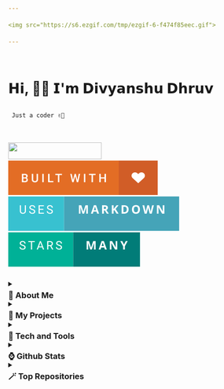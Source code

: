 ```yaml
---

<img src="https://s6.ezgif.com/tmp/ezgif-6-f474f85eec.gif">

---
```


<br>

<p align="left"><h1><p align="left">𝗛𝗶, 👋🏻 𝗜'𝗺 𝗗𝗶𝘃𝘆𝗮𝗻𝘀𝗵𝘂 𝗗𝗵𝗿𝘂𝘃 </p></h1></p>
<font align="left" ><code>&nbsp;Just a coder ✌🏻</code></font>
  <br><br>
<br>

<p align="left"> <img src="https://komarev.com/ghpvc/?username=divyanshudhruv&style=for-the-badge&color=808fff" width="190px" height="34.5px"> &nbsp;&nbsp;&nbsp; 
 <img src="img/built with.svg" > &nbsp;&nbsp;&nbsp; <img src="img/uses-markdown.svg"> &nbsp;&nbsp;&nbsp; <img src="img/Stars.svg">&nbsp;&nbsp;&nbsp;</p>

<br>

<div style="line-height:1px;">
<details>
  <summary><h3>🫥 About Me</h3></summary>
 
<p align="left">
<br>

> ⚒️ I’m currently working on **Snippet Generator**

<br>

> 🌱 I’m currently learning about **Database**

<Br>

> 👍🏻 Ask me about **Anything**

<br>

> ⚡ Fun fact: **I love to play Guitar**

  <br>
  
> 📫 Find Me: **Github** , **Discord**

  <br>
  </p>
</details>

<details>
  <summary><h3>📁 My Projects</h3></summary>

<br>

> **📍** [**Minifolio**](https://github.com/divyanshudhruv/Minifolio): A minimal portfolio template for developers

 <br>

> **🤖** [**Portfolio**](https://github.com/divyanshudhruv/divyanshudhruv.github.io): My personal portfolio

 <br>
 
 > **🚩** [**Better-Markdown**](https://github.com/divyanshudhruv/Better-Markdown): Tips for markdown

  <br>
  
</details>

<details>
  <summary><h3>🔦 Tech and Tools</h3></summary>

<br>
<details>
  <summary><h4>🕹️ Frontend Development</h4></summary>
  <br>
<div align="left">
  <img src="https://cdn.jsdelivr.net/gh/devicons/devicon/icons/html5/html5-original.svg" height="40" alt="html5 logo"  />
  <img width="20" />
  <img src="https://cdn.jsdelivr.net/gh/devicons/devicon/icons/css3/css3-original.svg" height="40" alt="css3 logo"  />
  <img width="20" />
    <img src="https://skillicons.dev/icons?i=bootstrap" height="40" alt="bootstrap logo"  />
  <img width="20" />
  <img src="https://cdn.jsdelivr.net/gh/devicons/devicon/icons/react/react-original.svg" height="40" alt="react logo"  />
  <img width="20" />
  <br>
</div></details>

###

<details>
  <summary><h4>🧪 Programming Languages</h4></summary>
<div align="left"><br>
  <img src="https://cdn.jsdelivr.net/gh/devicons/devicon/icons/javascript/javascript-original.svg" height="40" alt="javascript logo"  />
  <img width="20" />
  <img src="https://cdn.jsdelivr.net/gh/devicons/devicon/icons/java/java-original.svg" height="40" alt="java logo"  />
</div>
  <br>
</details>

###

<details>
  <summary><h4>📌 Terminals</h4></summary>
<br>
<div align="left">
  <img src="https://cdn.jsdelivr.net/gh/devicons/devicon/icons/nodejs/nodejs-original.svg" height="40" alt="nodejs logo"  />
    <img width="20px" />
    <img src="https://cdn.jsdelivr.net/gh/devicons/devicon/icons/npm/npm-original-wordmark.svg" height="40" alt="npm logo"  />
</div>
<br>
</details>

###

<details>
  <summary><h4>🔒 Database</h4></summary>
  <br>
<div align="left">
  <img src="https://cdn.jsdelivr.net/gh/devicons/devicon/icons/firebase/firebase-plain.svg" height="40" alt="firebase logo"  />
  <img width="20" />
  <img src="https://cdn.jsdelivr.net/gh/devicons/devicon/icons/couchdb/couchdb-original.svg" height="40" alt="couchdb logo"  />  
  <img width="20" />
  <img src="https://cdn.jsdelivr.net/gh/devicons/devicon/icons/mongodb/mongodb-original.svg" height="40" alt="mongodb logo"  />

</div><br>
</details>

###

<details>
  <summary><h4>🖌️ Designing</h4></summary>
  <br>
<div align="left">
  <img src="https://cdn.jsdelivr.net/gh/devicons/devicon/icons/figma/figma-original.svg" height="40" alt="figma logo"  />
</div>
<br>
</details>

###

###

</details>

<details>
  <summary><h3>⌚ Github Stats</h3></summary>

<br>
<details><summary><h4>🔥 Stats</h3></summary>

  <br>
  
> <img src="https://github-readme-streak-stats.herokuapp.com/?user=divyanshudhruv" alt="divyanshudhruv" /></p>

<br>

> <img  src="https://github-readme-stats.vercel.app/api?username=divyanshudhruv&show_icons=true&locale=en&include_all_commits=true" alt="divyanshudhruv" width="495px"/>
>   <br>

</details>

<details><summary><h4>⚡ Languages</h3></summary>

  <br>
  
>  <img src="https://github-readme-stats.vercel.app/api/top-langs/?username=divyanshudhruv&hide_progress=true">
<br>
</details>
</details>

<details>
  <summary><h3>🪄 Top Repositories</h3></summary>

<br>

> [![Readme Card](https://github-readme-stats.vercel.app/api/pin/?username=divyanshudhruv&repo=Minifolio&show_owner=true)](https://github.com/divyanshudhruv/Minifolio)

 <br>

> [![Readme Card](https://github-readme-stats.vercel.app/api/pin/?username=divyanshudhruv&repo=Better-Markdown&show_owner=true)](https://github.com/divyanshudhruv/Better-Markdown)

<br>

> [![Readme Card](https://github-readme-stats.vercel.app/api/pin/?username=divyanshudhruv&repo=divyanshudhruv.github.io&show_owner=fasle)](https://github.com/divyanshudhruv/divyanshudhruv.github.io)

  <br>
  
</details></div>

<br>

